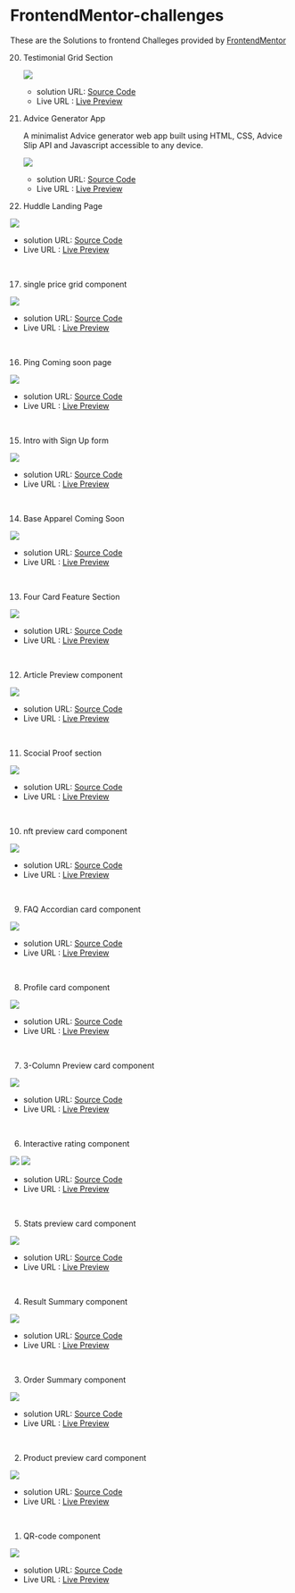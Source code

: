 # FrontendMentor-challenges

These are the Solutions to frontend Challeges provided by [FrontendMentor](https://www.frontendmentor.io/)

20. Testimonial Grid Section

    

    ![](./testimonials-grid-section-main/screenshot.png)
    - solution URL: [Source Code](https://github.com/akanksha493/FrontendMentor-challenges/tree/main/testimonials-grid-section-main)
    - Live URL : [Live Preview]()

19. Advice Generator App

    A minimalist Advice generator web app built using HTML, CSS, Advice Slip API and Javascript accessible to any device.

    ![](./advice-generator-app-main/screenshot.png)
    - solution URL: [Source Code](https://github.com/akanksha493/FrontendMentor-challenges/tree/main/advice-generator-app-main)
    - Live URL : [Live Preview](https://akanksha493.github.io/FrontendMentor-challenges/advice-generator-app-main/)


18. Huddle Landing Page

![](./huddle-landing-page-with-single-introductory-section-master/screenshot-desktop.png)

- solution URL: [Source Code](https://github.com/akanksha493/FrontendMentor-challenges/tree/main/huddle-landing-page-with-single-introductory-section-master)
- Live URL : [Live Preview](https://akanksha493.github.io/FrontendMentor-challenges/huddle-landing-page-with-single-introductory-section-master/)

<br>

17. single price grid component

![](./single-price-grid-component-master/screenshot-desktop.png)

- solution URL: [Source Code](https://github.com/akanksha493/FrontendMentor-challenges/tree/main/single-price-grid-component-master)
- Live URL : [Live Preview](https://akanksha493.github.io/FrontendMentor-challenges/single-price-grid-component-master/)

<br>

16. Ping Coming soon page

![](./ping-coming-soon-page-master/screenshot.png)

- solution URL: [Source Code](https://github.com/akanksha493/FrontendMentor-challenges/tree/main/ping-coming-soon-page-master)
- Live URL : [Live Preview](https://akanksha493.github.io/FrontendMentor-challenges/ping-coming-soon-page-master/)

<br>

15. Intro with Sign Up form

![](./intro-component-with-signup-form-master/screenshot.png)

- solution URL: [Source Code](https://github.com/akanksha493/FrontendMentor-challenges/tree/main/intro-component-with-signup-form-master)
- Live URL : [Live Preview](https://akanksha493.github.io/FrontendMentor-challenges/intro-component-with-signup-form-master/)

<br>

14. Base Apparel Coming Soon

![](./base-apparel-coming-soon-master/screenshot.png)

- solution URL: [Source Code](https://github.com/akanksha493/FrontendMentor-challenges/tree/main/base-apparel-coming-soon-master)
- Live URL : [Live Preview](https://akanksha493.github.io/FrontendMentor-challenges/base-apparel-coming-soon-master/)

<br>

13. Four Card Feature Section

![](./four-card-feature-section-master/screenshot.png)

- solution URL: [Source Code](https://github.com/akanksha493/FrontendMentor-challenges/tree/main/four-card-feature-section-master)
- Live URL : [Live Preview](https://akanksha493.github.io/FrontendMentor-challenges/four-card-feature-section-master/)

<br>

12. Article Preview component

![](./article-preview-component-master/screenshot.png)

- solution URL: [Source Code](https://github.com/akanksha493/FrontendMentor-challenges/tree/main/article-preview-component-master)
- Live URL : [Live Preview](https://akanksha493.github.io/FrontendMentor-challenges/article-preview-component-master/)

<br>

11. Scocial Proof section

![](./social-proof-section-master/screenshot.png)

- solution URL: [Source Code](https://github.com/akanksha493/FrontendMentor-challenges/tree/main/social-proof-section-master)
- Live URL : [Live Preview](https://akanksha493.github.io/FrontendMentor-challenges/social-proof-section-master/)

<br>

10. nft preview card component

![](./nft-preview-card-component-main/screenshot.png)

- solution URL: [Source Code](https://github.com/akanksha493/FrontendMentor-challenges/tree/main/nft-preview-card-component-main)
- Live URL : [Live Preview](https://akanksha493.github.io/FrontendMentor-challenges/nft-preview-card-component-main/)

<br>

9. FAQ Accordian card component

![](./faq-accordion-card-main/screenshot.png)

- solution URL: [Source Code](https://github.com/akanksha493/FrontendMentor-challenges/tree/main/faq-accordion-card-main)
- Live URL : [Live Preview](https://akanksha493.github.io/FrontendMentor-challenges/faq-accordion-card-main/)

<br>

8. Profile card component

![](./profile-card-component-main/screenshot.png)

- solution URL: [Source Code](https://github.com/akanksha493/FrontendMentor-challenges/tree/main/profile-card-component-main)
- Live URL : [Live Preview](https://akanksha493.github.io/FrontendMentor-challenges/profile-card-component-main/)

<br>

7. 3-Column Preview card component

![](./3-column-preview-card-component-main/screenshot.png)

- solution URL: [Source Code](https://github.com/akanksha493/FrontendMentor-challenges/tree/main/3-column-preview-card-component-main)
- Live URL : [Live Preview](https://akanksha493.github.io/FrontendMentor-challenges/3-column-preview-card-component-main/)

<br>

6. Interactive rating component

![](./interactive-rating-component-main/screenshot-rate.png)
![](./interactive-rating-component-main/screenshot-tq.png)


- solution URL: [Source Code](https://github.com/akanksha493/FrontendMentor-challenges/tree/main/interactive-rating-component-main)
- Live URL : [Live Preview](https://akanksha493.github.io/FrontendMentor-challenges/interactive-rating-component-main/)

<br>

5. Stats preview card component

![](./stats-preview-card-component-main/screenshot.png)

- solution URL: [Source Code](https://github.com/akanksha493/FrontendMentor-challenges/tree/main/stats-preview-card-component-main)
- Live URL : [Live Preview](https://akanksha493.github.io/FrontendMentor-challenges/stats-preview-card-component-main/)

<br>

4. Result Summary component

![](./results-summary-component-main/design/screenshot.png)

- solution URL: [Source Code](https://github.com/akanksha493/FrontendMentor-challenges/tree/main/results-summary-component-main)
- Live URL : [Live Preview](https://akanksha493.github.io/FrontendMentor-challenges/results-summary-component-main/)

<br>

3. Order Summary component

![](./order-summary-component-main/screenshot.png)

- solution URL: [Source Code](https://github.com/akanksha493/FrontendMentor-challenges/tree/main/order-summary-component-main)
- Live URL : [Live Preview](https://akanksha493.github.io/FrontendMentor-challenges/order-summary-component-main/)

<br>

2. Product preview card component

![](./product-preview-card-component-main/screenshot.png)

- solution URL: [Source Code](https://github.com/akanksha493/FrontendMentor-challenges/tree/main/product-preview-card-component-main)
- Live URL : [Live Preview](https://akanksha493.github.io/FrontendMentor-challenges/product-preview-card-component-main/)

<br>

1. QR-code component

![](./qr-code-component-main/screenshot.png)

- solution URL: [Source Code](https://github.com/akanksha493/FrontendMentor-challenges/tree/main/qr-code-component-main)
- Live URL : [Live Preview](https://akanksha493.github.io/FrontendMentor-challenges/qr-code-component-main/)

<br>

